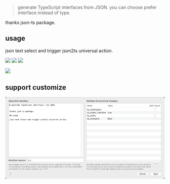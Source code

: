 > generate TypeScript interfaces from JSON. you can choose prefer interface instead of type.


thanks json-ts package.

## usage

json text select and trigger json2ts universal action.


![](https://img.shields.io/badge/version-v1.2-green?style=for-the-badge)
[![](https://img.shields.io/badge/download-click-blue?style=for-the-badge)](https://github.com/alanhg/alfred-workflows/raw/master/json2Ts/Json2TS.alfredworkflow)
[![](https://img.shields.io/badge/plist-link-important?style=for-the-badge)](https://raw.githubusercontent.com/alanhg/alfred-workflows/master/json2Ts/src/info.plist)



<!-- more -->

![](./screenshot.gif)

## support customize

![](./screenshot.png)
